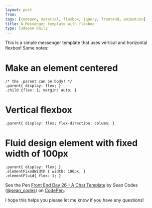 ```yaml
---
layout: post
from: 
tags: [codepen, material, flexbox, jquery, frontend, animation]
title: A Messenger template with flexbox
type: Codepen Daily 
---
```

This is a simple messenger template that uses vertical and horizontal flexbox!
Some notes:


# Make an element centered 

    /* the .parent can be body! */
    .parent{ display: flex; }
    .child {flex: 1; margin: auto; }
    
# Vertical flexbox

    .parent{ display: flex; flex-direction: column; }
    
# Fluid design element with fixed width of 100px

    .parent{ display: flex; }
    .elementFixedWidth { width: 100px; }
    .elementFluid{ flex: 1; }

<p data-height="550" data-theme-id="0" data-slug-hash="xgMNxe" data-default-tab="css,result" data-user="sean_codes" data-embed-version="2" data-pen-title="Front End Day 26 - A Chat Template" class="codepen">See the Pen <a href="http://codepen.io/sean_codes/pen/xgMNxe/">Front End Day 26 - A Chat Template</a> by Sean Codes (<a href="http://codepen.io/sean_codes">@sean_codes</a>) on <a href="http://codepen.io">CodePen</a>.</p>
<script async src="https://production-assets.codepen.io/assets/embed/ei.js"></script>

I hope this helps you please let me know if you have any questions!
